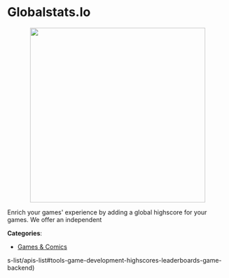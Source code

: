 # Globalstats.Io
<p align="center">
    <img width="400" src="https://raw.githubusercontent.com/apis-list/apis-list/apis/globalstats-io/logo_256x256.png" />
</p>

Enrich your games' experience by adding a global highscore for your games.  We offer an independent



**Categories**:
- [Games & Comics](https://github.com/apis-list/apis-list#games-and-comics)




s-list/apis-list#tools-game-development-highscores-leaderboards-game-backend)



